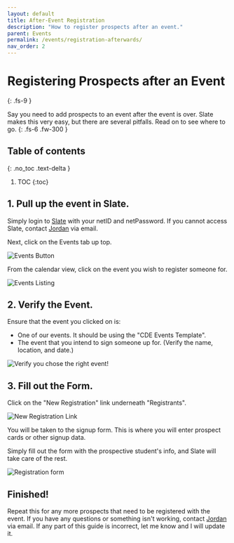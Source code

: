 ```yaml
---
layout: default
title: After-Event Registration
description: "How to register prospects after an event."
parent: Events
permalink: /events/registration-afterwards/
nav_order: 2
---
```


# Registering Prospects after an Event
{: .fs-9 }

Say you need to add prospects to an event after the event is over. Slate makes this very easy, but there are several pitfalls. Read on to see where to go.
{: .fs-6 .fw-300 }

## Table of contents
{: .no_toc .text-delta }

1. TOC
{:toc}

## 1. Pull up the event in Slate.
Simply login to [Slate](https://goto.msstate.edu/manage) with your netID and netPassword. If you cannot access Slate, contact [Jordan](mailto:jordan.scruggs@msstate.edu) via email.

Next, click on the Events tab up top.

![Events Button]({{site.url}}{{site.baseurl}}/assets/images/events/events_nav.png)

From the calendar view, click on the event you wish to register someone for.

![Events Listing]({{site.url}}{{site.baseurl}}/assets/images/events/events_listing.png)

## 2. Verify the Event.
Ensure that the event you clicked on is:

* One of our events. It should be using the "CDE Events Template".
* The event that you intend to sign someone up for. (Verify the name, location, and date.)

![Verify you chose the right event!]({{site.url}}{{site.baseurl}}/assets/images/events/event_verify.png)

## 3. Fill out the Form.
Click on the "New Registration" link underneath "Registrants".

![New Registration Link]({{site.url}}{{site.baseurl}}/assets/images/events/new_registration.png)

You will be taken to the signup form. This is where you will enter prospect cards or other signup data.

Simply fill out the form with the prospective student's info, and Slate will take care of the rest.

![Registration form]({{site.url}}{{site.baseurl}}/assets/images/events/registration_form.png)

## Finished!
Repeat this for any more prospects that need to be registered with the event. If you have any questions or something isn't working, contact [Jordan](mailto:jordan.scruggs@msstate.edu) via email.  If any part of this guide is incorrect, let me know and I will update it.
